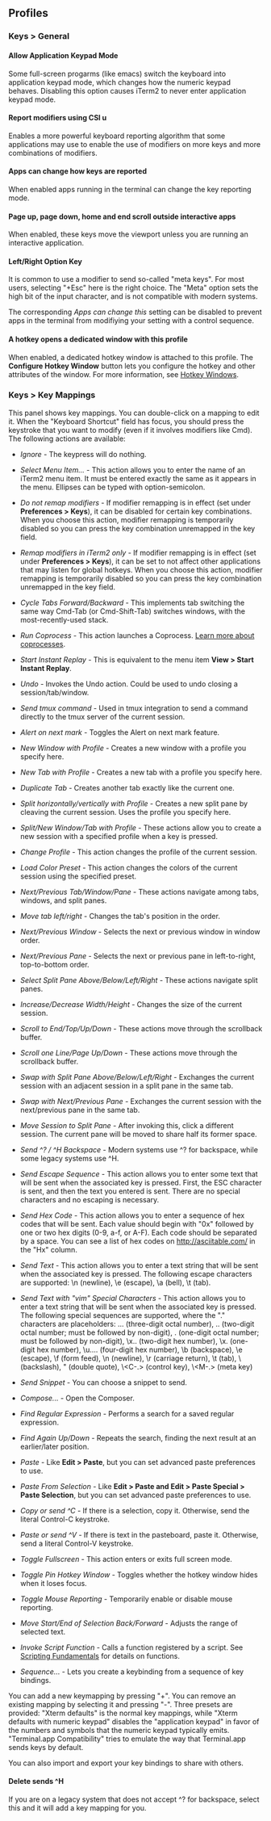 ## Profiles
### Keys > General

#### Allow Application Keypad Mode
Some full-screen progarms (like emacs) switch the keyboard into application keypad mode, which changes how the numeric keypad behaves. Disabling this option causes iTerm2 to never enter application keypad mode.

#### Report modifiers using CSI u
Enables a more powerful keyboard reporting algorithm that some applications may use to enable the use of modifiers on more keys and more combinations of modifiers.

#### Apps can change how keys are reported
When enabled apps running in the terminal can change the key reporting mode.

#### Page up, page down, home and end scroll outside interactive apps
When enabled, these keys move the viewport unless you are running an interactive application.

#### Left/Right Option Key
It is common to use a modifier to send so-called "meta keys". For most users, selecting "+Esc" here is the right choice. The "Meta" option sets the high bit of the input character, and is not compatible with modern systems.

The corresponding *Apps can change this* setting can be disabled to prevent apps in the terminal from modifiying your setting with a control sequence.

#### A hotkey opens a dedicated window with this profile
When enabled, a dedicated hotkey window is attached to this profile. The **Configure Hotkey Window** button lets you configure the hotkey and other attributes of the window. For more information, see <a href="documentation-hotkey.html">Hotkey Windows</a>.



### Keys > Key Mappings

This panel shows key mappings. You can double-click on a mapping to edit it. When the "Keyboard Shortcut" field has focus, you should press the keystroke that you want to modify (even if it involves modifiers like Cmd). The following actions are available:

  * *Ignore* - The keypress will do nothing.
  * *Select Menu Item...* - This action allows you to enter the name of an iTerm2 menu item. It must be entered exactly the same as it appears in the menu. Ellipses can be typed with option-semicolon.

  * *Do not remap modifiers* - If modifier remapping is in effect (set under **Preferences > Keys**), it can be disabled for certain key combinations. When you choose this action, modifier remapping is temporarily disabled so you can press the key combination unremapped in the key field.
  * *Remap modifiers in iTerm2 only* - If modifier remapping is in effect (set under **Preferences > Keys**), it can be set to not affect other applications that may listen for global hotkeys. When you choose this action, modifier remapping is temporarily disabled so you can press the key combination unremapped in the key field.

  * *Cycle Tabs Forward/Backward* - This implements tab switching the same way Cmd-Tab (or Cmd-Shift-Tab) switches windows, with the most-recently-used stack.

  * *Run Coprocess* - This action launches a Coprocess. <a href="documentation-coprocesses.html">Learn more about coprocesses</a>.
  * *Start Instant Replay* - This is equivalent to the menu item **View > Start Instant Replay**.
  * *Undo* - Invokes the Undo action. Could be used to undo closing a session/tab/window.
  * *Send tmux command* - Used in tmux integration to send a command directly to the tmux server of the current session.
  * *Alert on next mark* - Toggles the Alert on next mark feature.

  * *New Window with Profile* - Creates a new window with a profile you specify here.
  * *New Tab with Profile* - Creates a new tab with a profile you specify here.
  * *Duplicate Tab* - Creates another tab exactly like the current one.

  * *Split horizontally/vertically with Profile* - Creates a new split pane by cleaving the current session. Uses the profile you specify here.
  * *Split/New Window/Tab with Profile* - These actions allow you to create a new session with a specified profile when a key is pressed.

  * *Change Profile* - This action changes the profile of the current session.
  * *Load Color Preset* - This action changes the colors of the current session using the specified preset.

  * *Next/Previous Tab/Window/Pane* - These actions navigate among tabs, windows, and split panes.
  * *Move tab left/right* - Changes the tab's position in the order.
  * *Next/Previous Window* - Selects the next or previous window in window order.
  * *Next/Previous Pane* - Selects the next or previous pane in left-to-right, top-to-bottom order.
  * *Select Split Pane Above/Below/Left/Right* - These actions navigate split panes.

  * *Increase/Decrease Width/Height* - Changes the size of the current session.

  * *Scroll to End/Top/Up/Down* - These actions move through the scrollback buffer.
  * *Scroll one Line/Page Up/Down* - These actions move through the scrollback buffer.

  * *Swap with Split Pane Above/Below/Left/Right* - Exchanges the current session with an adjacent session in a split pane in the same tab.
  * *Swap with Next/Previous Pane* - Exchanges the current session with the next/previous pane in the same tab.
  * *Move Session to Split Pane* - After invoking this, click a different session. The current pane will be moved to share half its former space.

  * *Send ^? / ^H Backspace* - Modern systems use ^? for backspace, while some legacy systems use ^H.
  * *Send Escape Sequence* - This action allows you to enter some text that will be sent when the associated key is pressed. First, the ESC character is sent, and then the text you entered is sent. There are no special characters and no escaping is necessary.
  * *Send Hex Code* - This action allows you to enter a sequence of hex codes that will be sent. Each value should begin with "0x" followed by one or two hex digits (0-9, a-f, or A-F). Each code should be separated by a space. You can see a list of hex codes on http://asciitable.com/ in the "Hx" column.
  * *Send Text* - This action allows you to enter a text string that will be sent when the associated key is pressed. The following escape characters are supported: \n (newline), \e (escape), \a (bell), \t (tab).
  * *Send Text with "vim" Special Characters* - This action allows you to enter a text string that will be sent when the associated key is pressed. The following special sequences are supported, where the "." characters are placeholders: \... (three-digit octal number), \.. (two-digit octal number; must be followed by non-digit), \. (one-digit octal number; must be followed by non-digit), \x.. (two-digit hex number), \x. (one-digit hex number), \u.... (four-digit hex number), \b (backspace), \e (escape), \f (form feed), \n (newline), \r (carriage return), \t (tab), \\ (backslash), \" (double quote), \\\<C-.> (control key), \\\<M-.> (meta key)
  * *Send Snippet* - You can choose a snippet to send.
  * *Compose...* - Open the Composer.

  * *Find Regular Expression* - Performs a search for a saved regular expression.
  * *Find Again Up/Down* - Repeats the search, finding the next result at an earlier/later position.

  * *Paste* - Like **Edit > Paste**, but you can set advanced paste preferences to use.
  * *Paste From Selection* - Like **Edit > Paste and Edit > Paste Special > Paste Selection**, but you can set advanced paste preferences to use.
  * *Copy or send ^C* - If there is a selection, copy it. Otherwise, send the literal Control-C keystroke.
  * *Paste or send ^V* - If there is text in the pasteboard, paste it. Otherwise, send a literal Control-V keystroke.

  * *Toggle Fullscreen* - This action enters or exits full screen mode.
  * *Toggle Pin Hotkey Window* - Toggles whether the hotkey window hides when it loses focus.
  * *Toggle Mouse Reporting* - Temporarily enable or disable mouse reporting.

  * *Move Start/End of Selection Back/Forward* - Adjusts the range of selected text.

  * *Invoke Script Function* - Calls a function registered by a script. See <a href="documentation-scripting-fundamentals.html">Scripting Fundamentals</a> for details on functions.

  * *Sequence...* - Lets you create a keybinding from a sequence of key bindings.

You can add a new keymapping by pressing "+". You can remove an existing mapping by selecting it and pressing "-". Three presets are provided: "Xterm defaults" is the normal key mappings, while "Xterm defaults with numeric keypad" disables the "application keypad" in favor of the numbers and symbols that the numeric keypad typically emits. "Terminal.app Compatibility" tries to emulate the way that Terminal.app sends keys by default.

You can also import and export your key bindings to share with others.

#### Delete sends ^H
If you are on a legacy system that does not accept ^? for backspace, select this and it will add a key mapping for you.

